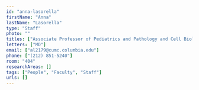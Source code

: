 ```yaml
---
id: "anna-lasorella"
firstName: "Anna"
lastName: "Lasorella"
type: "Staff"
photo: ""
titles: ["Associate Professor of Pediatrics and Pathology and Cell Biology", "Professor of Pediatrics and Pathology and Cell Biology"]
letters: ["MD"]
email: ["al2179@cumc.columbia.edu"]
phone: ["(212) 851-5240"]
room: "404"
researchAreas: []
tags: ["People", "Faculty", "Staff"]
urls: []
---
```

